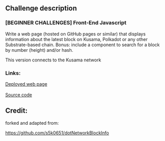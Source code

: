 ## Challenge description
### [BEGINNER CHALLENGES] Front-End Javascript
 Write a web page (hosted on GitHub pages or similar) that displays information about the latest block on Kusama, Polkadot or any other Substrate-based chain. Bonus: include a component to search for a block by number (height) and/or hash.

 This version connects to the Kusama network

### Links:

 [Deployed web page](https://sb-biss.github.io/myBlockInfo/)</br></br>
 [Source code](https://github.com/sb-biss/myBlockInfo)

 ## Credit:

forked and adapted from:

https://github.com/s5k0651/dotNetworkBlockInfo
